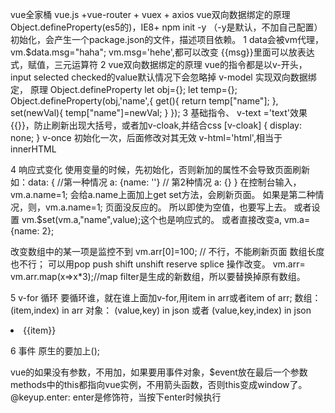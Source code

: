 vue全家桶 vue.js +vue-router + vuex + axios
vue双向数据绑定的原理 Object.defineProperty(es5的)，IE8+
npm init -y （-y是默认，不加自己配置）
初始化，会产生一个package.json的文件，描述项目依赖。
1
data会被vm代理，vm.$data.msg="haha";  vm.msg='hehe',都可以改变
{{msg}}里面可以放表达式，赋值，三元运算符
2 vue双向数据绑定的原理
vue的指令都是以v-开头，input selected checked的value默认情况下会忽略掉
v-model 实现双向数据绑定，
原理 Object.defineProperty
let obj={};
let temp={};
Object.defineProperty(obj,'name',{
	get(){
		return temp["name"];
	},
	set(newVal){
		temp["name"]=newVal;
	}
});
3 基础指令、
v-text ='text'效果{{}}，防止刷新出现大括号，或者加v-cloak,并结合css
[v-cloak] {
    display: none;
}
v-once 初始化一次，后面修改对其无效
v-html='html',相当于innerHTML

4 响应式变化
使用变量的时候，先初始化，否则新加的属性不会导致页面刷新
如：data: {
   //第一种情况
	a: {name: ''}
	// 第2种情况
	a: {}
}
在控制台输入，vm.a.name=1; 会给a.name上面加上get set方法，会刷新页面。
如果是第二种情况，则，vm.a.name=1; 页面没反应的。
所以即使为空值，也要写上去。
或者设置 vm.$set(vm.a,"name",value);这个也是响应式的。
或者直接改变a, vm.a={name: 2};

改变数组中的某一项是监控不到
vm.arr[0]=100; // 不行，不能刷新页面
数组长度也不行；
可以用pop push shift unshift reserve splice 操作改变。
vm.arr= vm.arr.map(x=>x*3);//map filter是生成的新数组，所以要替换掉原有数组。

5  v-for 循环
要循环谁，就在谁上面加v-for,用item in arr或者item of arr;
数组：(item,index) in arr
对象： (value,key) in json 或者 (value,key,index) in json
<li v-for="(item,index) in arr">{{item}}</li>

6 事件
原生的要加上();
 <div onclick='fn()'></div>
 vue的如果没有参数，不用加，如果要用事件对象，$event放在最后一个参数
 <div v-on: click="fn"></div>
  <div @click="fn(a,$event)"></div>
  methods中的this都指向vue实例，不用箭头函数，否则this变成window了。
@keyup.enter: enter是修饰符，当按下enter时候执行
